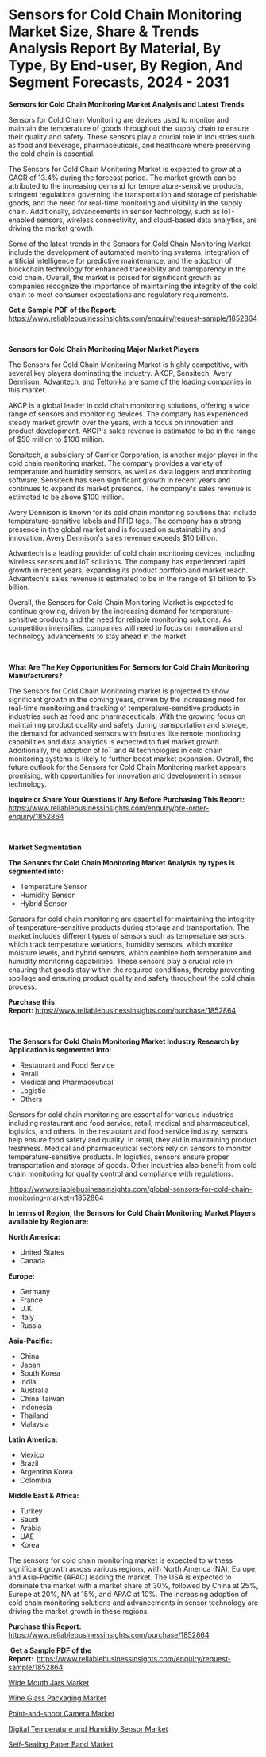 <p><h1>Sensors for Cold Chain Monitoring Market Size, Share & Trends Analysis Report By Material, By Type, By End-user, By Region, And Segment Forecasts, 2024 - 2031</h1></p><p><strong>Sensors for Cold Chain Monitoring Market Analysis and Latest Trends</strong></p>
<p><p>Sensors for Cold Chain Monitoring are devices used to monitor and maintain the temperature of goods throughout the supply chain to ensure their quality and safety. These sensors play a crucial role in industries such as food and beverage, pharmaceuticals, and healthcare where preserving the cold chain is essential.</p><p>The Sensors for Cold Chain Monitoring Market is expected to grow at a CAGR of 13.4% during the forecast period. The market growth can be attributed to the increasing demand for temperature-sensitive products, stringent regulations governing the transportation and storage of perishable goods, and the need for real-time monitoring and visibility in the supply chain. Additionally, advancements in sensor technology, such as IoT-enabled sensors, wireless connectivity, and cloud-based data analytics, are driving the market growth.</p><p>Some of the latest trends in the Sensors for Cold Chain Monitoring Market include the development of automated monitoring systems, integration of artificial intelligence for predictive maintenance, and the adoption of blockchain technology for enhanced traceability and transparency in the cold chain. Overall, the market is poised for significant growth as companies recognize the importance of maintaining the integrity of the cold chain to meet consumer expectations and regulatory requirements.</p></p>
<p><strong>Get a Sample PDF of the Report:&nbsp;</strong> <a href="https://www.reliablebusinessinsights.com/enquiry/request-sample/1852864">https://www.reliablebusinessinsights.com/enquiry/request-sample/1852864</a></p>
<p>&nbsp;</p>
<p><strong>Sensors for Cold Chain Monitoring Major Market Players</strong></p>
<p><p>The Sensors for Cold Chain Monitoring Market is highly competitive, with several key players dominating the industry. AKCP, Sensitech, Avery Dennison, Advantech, and Teltonika are some of the leading companies in this market.</p><p>AKCP is a global leader in cold chain monitoring solutions, offering a wide range of sensors and monitoring devices. The company has experienced steady market growth over the years, with a focus on innovation and product development. AKCP's sales revenue is estimated to be in the range of $50 million to $100 million.</p><p>Sensitech, a subsidiary of Carrier Corporation, is another major player in the cold chain monitoring market. The company provides a variety of temperature and humidity sensors, as well as data loggers and monitoring software. Sensitech has seen significant growth in recent years and continues to expand its market presence. The company's sales revenue is estimated to be above $100 million.</p><p>Avery Dennison is known for its cold chain monitoring solutions that include temperature-sensitive labels and RFID tags. The company has a strong presence in the global market and is focused on sustainability and innovation. Avery Dennison's sales revenue exceeds $10 billion.</p><p>Advantech is a leading provider of cold chain monitoring devices, including wireless sensors and IoT solutions. The company has experienced rapid growth in recent years, expanding its product portfolio and market reach. Advantech's sales revenue is estimated to be in the range of $1 billion to $5 billion.</p><p>Overall, the Sensors for Cold Chain Monitoring Market is expected to continue growing, driven by the increasing demand for temperature-sensitive products and the need for reliable monitoring solutions. As competition intensifies, companies will need to focus on innovation and technology advancements to stay ahead in the market.</p></p>
<p>&nbsp;</p>
<p><strong>What Are The Key Opportunities For Sensors for Cold Chain Monitoring Manufacturers?</strong></p>
<p><p>The Sensors for Cold Chain Monitoring market is projected to show significant growth in the coming years, driven by the increasing need for real-time monitoring and tracking of temperature-sensitive products in industries such as food and pharmaceuticals. With the growing focus on maintaining product quality and safety during transportation and storage, the demand for advanced sensors with features like remote monitoring capabilities and data analytics is expected to fuel market growth. Additionally, the adoption of IoT and AI technologies in cold chain monitoring systems is likely to further boost market expansion. Overall, the future outlook for the Sensors for Cold Chain Monitoring market appears promising, with opportunities for innovation and development in sensor technology.</p></p>
<p><strong>Inquire or Share Your Questions If Any Before Purchasing This Report:</strong> <a href="https://www.reliablebusinessinsights.com/enquiry/pre-order-enquiry/1852864">https://www.reliablebusinessinsights.com/enquiry/pre-order-enquiry/1852864</a></p>
<p>&nbsp;</p>
<p><strong>Market Segmentation</strong></p>
<p><strong>The Sensors for Cold Chain Monitoring Market Analysis by types is segmented into:</strong></p>
<p><ul><li>Temperature Sensor</li><li>Humidity Sensor</li><li>Hybrid Sensor</li></ul></p>
<p><p>Sensors for cold chain monitoring are essential for maintaining the integrity of temperature-sensitive products during storage and transportation. The market includes different types of sensors such as temperature sensors, which track temperature variations, humidity sensors, which monitor moisture levels, and hybrid sensors, which combine both temperature and humidity monitoring capabilities. These sensors play a crucial role in ensuring that goods stay within the required conditions, thereby preventing spoilage and ensuring product quality and safety throughout the cold chain process.</p></p>
<p><strong>Purchase this Report:&nbsp;</strong><a href="https://www.reliablebusinessinsights.com/purchase/1852864">https://www.reliablebusinessinsights.com/purchase/1852864</a></p>
<p>&nbsp;</p>
<p><strong>The Sensors for Cold Chain Monitoring Market Industry Research by Application is segmented into:</strong></p>
<p><ul><li>Restaurant and Food Service</li><li>Retail</li><li>Medical and Pharmaceutical</li><li>Logistic</li><li>Others</li></ul></p>
<p><p>Sensors for cold chain monitoring are essential for various industries including restaurant and food service, retail, medical and pharmaceutical, logistics, and others. In the restaurant and food service industry, sensors help ensure food safety and quality. In retail, they aid in maintaining product freshness. Medical and pharmaceutical sectors rely on sensors to monitor temperature-sensitive products. In logistics, sensors ensure proper transportation and storage of goods. Other industries also benefit from cold chain monitoring for quality control and compliance with regulations.</p></p>
<p><a href="https://www.reliablebusinessinsights.com/global-sensors-for-cold-chain-monitoring-market-r1852864">&nbsp;https://www.reliablebusinessinsights.com/global-sensors-for-cold-chain-monitoring-market-r1852864</a></p>
<p><strong>In terms of Region, the Sensors for Cold Chain Monitoring Market Players available by Region are:</strong></p>
<p>
    <p> <strong> North America: </strong>
        <ul>
            <li>United States</li>
            <li>Canada</li>
        </ul>
        </p> 
    <p> <strong> Europe: </strong>
        <ul>
            <li>Germany</li>
            <li>France</li>
            <li>U.K.</li>
            <li>Italy</li>
            <li>Russia</li>
        </ul>
        </p> 
    <p> <strong> Asia-Pacific: </strong>
        <ul>
            <li>China</li>
            <li>Japan</li>
            <li>South Korea</li>
            <li>India</li>
            <li>Australia</li>
            <li>China Taiwan</li>
            <li>Indonesia</li>
            <li>Thailand</li>
            <li>Malaysia</li>
        </ul>
        </p> 
    <p> <strong> Latin America: </strong>
        <ul>
            <li>Mexico</li>
            <li>Brazil</li>
            <li>Argentina Korea</li>
            <li>Colombia</li>
        </ul>
        </p> 
    <p> <strong> Middle East & Africa: </strong>
        <ul>
            <li>Turkey</li>
            <li>Saudi</li>
            <li>Arabia</li>
            <li>UAE</li>
            <li>Korea</li>
        </ul>
    </p>
    </p>
<p><p>The sensors for cold chain monitoring market is expected to witness significant growth across various regions, with North America (NA), Europe, and Asia-Pacific (APAC) leading the market. The USA is expected to dominate the market with a market share of 30%, followed by China at 25%, Europe at 20%, NA at 15%, and APAC at 10%. The increasing adoption of cold chain monitoring solutions and advancements in sensor technology are driving the market growth in these regions.</p></p>
<p><strong>Purchase this Report: </strong><a href="https://www.reliablebusinessinsights.com/purchase/1852864">https://www.reliablebusinessinsights.com/purchase/1852864</a></p>
<p>&nbsp;<strong>Get a Sample PDF of the Report:&nbsp;&nbsp;</strong><a href="https://www.reliablebusinessinsights.com/enquiry/request-sample/1852864">https://www.reliablebusinessinsights.com/enquiry/request-sample/1852864</a></p>
<p><strong></strong></p>
<p><p><a href="https://www.linkedin.com/pulse/wide-mouth-jars-market-global-regional-analysis-focus-rhysf">Wide Mouth Jars Market</a></p><p><a href="https://www.linkedin.com/pulse/in-depth-analysis-global-wine-glass-packaging-market-scope-ivhwf">Wine Glass Packaging Market</a></p><p><a href="https://github.com/DiannaFlatley/Market-Research-Report-List-1/blob/main/point-and-shoot-camera-market.md">Point-and-shoot Camera Market</a></p><p><a href="https://medium.com/@susanwest38/exploring-digital-temperature-and-humidity-sensor-market-dynamics-global-trends-and-future-growth-77073036cd38">Digital Temperature and Humidity Sensor Market</a></p><p><a href="https://github.com/howellLesch2002/Market-Research-Report-List-1/blob/main/self-sealing-paper-band-market.md">Self-Sealing Paper Band Market</a></p></p>